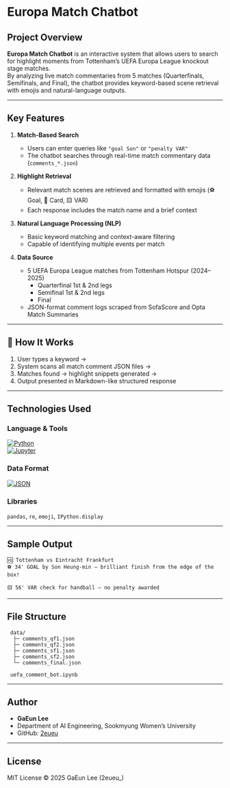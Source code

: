 # Europa Match Chatbot

## Project Overview

**Europa Match Chatbot** is an interactive system that allows users to search for highlight moments from Tottenham’s UEFA Europa League knockout stage matches.  
By analyzing live match commentaries from 5 matches (Quarterfinals, Semifinals, and Final), the chatbot provides keyword-based scene retrieval with emojis and natural-language outputs.

---

##  Key Features

1. **Match-Based Search**
   - Users can enter queries like `"goal Son"` or `"penalty VAR"`  
   - The chatbot searches through real-time match commentary data (`comments_*.json`)

2. **Highlight Retrieval**
   - Relevant match scenes are retrieved and formatted with emojis (⚽ Goal, 📕 Card, 🟨 VAR)
   - Each response includes the match name and a brief context

3. **Natural Language Processing (NLP)**
   - Basic keyword matching and context-aware filtering
   - Capable of identifying multiple events per match

4. **Data Source**
   - 5 UEFA Europa League matches from Tottenham Hotspur (2024–2025)
     - Quarterfinal 1st & 2nd legs  
     - Semifinal 1st & 2nd legs  
     - Final  
   - JSON-format comment logs scraped from SofaScore and Opta Match Summaries

---

## 🧠 How It Works

1. User types a keyword →  
2. System scans all match comment JSON files →  
3. Matches found → highlight snippets generated →  
4. Output presented in Markdown-like structured response

---

##  Technologies Used

###  Language & Tools  
[![Python](https://img.shields.io/badge/Python-3776AB?style=for-the-badge&logo=python&logoColor=white)](https://www.python.org/)  
[![Jupyter](https://img.shields.io/badge/Jupyter-F37626?style=for-the-badge&logo=jupyter&logoColor=white)](https://jupyter.org/)

### Data Format  
[![JSON](https://img.shields.io/badge/JSON-000000?style=for-the-badge&logo=json&logoColor=white)](https://www.json.org/)

###  Libraries  
`pandas`, `re`, `emoji`, `IPython.display`

---

## Sample Output

```
🆚 Tottenham vs Eintracht Frankfurt  
⚽ 34' GOAL by Son Heung-min — brilliant finish from the edge of the box!

🟨 56' VAR check for handball — no penalty awarded
```

---

##  File Structure

```
 data/
  ├─ comments_qf1.json
  ├─ comments_qf2.json
  ├─ comments_sf1.json
  ├─ comments_sf2.json
  └─ comments_final.json

 uefa_comment_bot.ipynb
```

---

## Author

- **GaEun Lee**  
- Department of AI Engineering, Sookmyung Women’s University  
- GitHub: [2eueu](https://github.com/2eueu)

---

##  License

MIT License © 2025 GaEun Lee (2eueu_)

